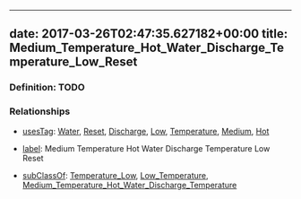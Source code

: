 
---
date: 2017-03-26T02:47:35.627182+00:00
title: Medium_Temperature_Hot_Water_Discharge_Temperature_Low_Reset
---
### Definition: TODO

### Relationships

* [usesTag](https://brickschema.org/schema/1.0/BrickFrame#usesTag): [Water](https://brickschema.org/schema/1.0/BrickTag#Water), [Reset](https://brickschema.org/schema/1.0/BrickTag#Reset), [Discharge](https://brickschema.org/schema/1.0/BrickTag#Discharge), [Low](https://brickschema.org/schema/1.0/BrickTag#Low), [Temperature](https://brickschema.org/schema/1.0/BrickTag#Temperature), [Medium](https://brickschema.org/schema/1.0/BrickTag#Medium), [Hot](https://brickschema.org/schema/1.0/BrickTag#Hot)

* [label](http://www.w3.org/2000/01/rdf-schema#label): Medium Temperature Hot Water Discharge Temperature Low Reset

* [subClassOf](http://www.w3.org/2000/01/rdf-schema#subClassOf): [Temperature_Low](https://brickschema.org/schema/1.0/Brick#Temperature_Low), [Low_Temperature](https://brickschema.org/schema/1.0/Brick#Low_Temperature), [Medium_Temperature_Hot_Water_Discharge_Temperature](https://brickschema.org/schema/1.0/Brick#Medium_Temperature_Hot_Water_Discharge_Temperature)
